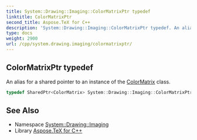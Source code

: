 ```yaml
---
title: System::Drawing::Imaging::ColorMatrixPtr typedef
linktitle: ColorMatrixPtr
second_title: Aspose.TeX for C++
description: 'System::Drawing::Imaging::ColorMatrixPtr typedef. An alias for a shared pointer to an instance of the ColorMatrix class in C++.'
type: docs
weight: 2900
url: /cpp/system.drawing.imaging/colormatrixptr/
---
```

## ColorMatrixPtr typedef


An alias for a shared pointer to an instance of the [ColorMatrix](../colormatrix/) class.

```cpp
typedef SharedPtr<ColorMatrix> System::Drawing::Imaging::ColorMatrixPtr
```

## See Also

* Namespace [System::Drawing::Imaging](../)
* Library [Aspose.TeX for C++](../../)
